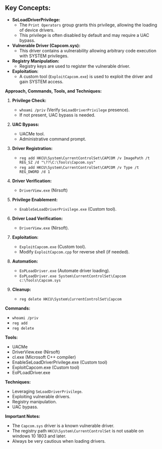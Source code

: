 
## **Key Concepts:**

- **SeLoadDriverPrivilege:**
    - The `Print Operators` group grants this privilege, allowing the loading of device drivers.
    - This privilege is often disabled by default and may require a UAC bypass.
- **Vulnerable Driver (Capcom.sys):**
    - This driver contains a vulnerability allowing arbitrary code execution with SYSTEM privileges.
- **Registry Manipulation:**
    - Registry keys are used to register the vulnerable driver.
- **Exploitation:**
    - A custom tool (`ExploitCapcom.exe`) is used to exploit the driver and gain SYSTEM access.

**Approach, Commands, Tools, and Techniques:**

1. **Privilege Check:**
    
    - `whoami /priv` (Verify `SeLoadDriverPrivilege` presence).
    - If not present, UAC bypass is needed.
2. **UAC Bypass:**
    
    - UACMe tool.
    - Administrative command prompt.
3. **Driver Registration:**
    
    - `reg add HKCU\System\CurrentControlSet\CAPCOM /v ImagePath /t REG_SZ /d "\??\C:\Tools\Capcom.sys"`
    - `reg add HKCU\System\CurrentControlSet\CAPCOM /v Type /t REG_DWORD /d 1`
4. **Driver Verification:**
    
    - `DriverView.exe` (Nirsoft)
5. **Privilege Enablement:**
    
    - `EnableSeLoadDriverPrivilege.exe` (Custom tool).
6. **Driver Load Verification:**
    
    - `DriverView.exe` (Nirsoft).
7. **Exploitation:**
    
    - `ExploitCapcom.exe` (Custom tool).
    - Modify `ExploitCapcom.cpp` for reverse shell (if needed).
8. **Automation:**
    
    - `EoPLoadDriver.exe` (Automate driver loading).
    - `EoPLoadDriver.exe System\CurrentControlSet\Capcom c:\Tools\Capcom.sys`
9. **Cleanup:**
    
    - `reg delete HKCU\System\CurrentControlSet\Capcom`

**Commands:**

- `whoami /priv`
- `reg add`
- `reg delete`

**Tools:**

- UACMe
- DriverView.exe (Nirsoft)
- cl.exe (Microsoft C++ compiler)
- EnableSeLoadDriverPrivilege.exe (Custom tool)
- ExploitCapcom.exe (Custom tool)
- EoPLoadDriver.exe

**Techniques:**

- Leveraging `SeLoadDriverPrivilege`.
- Exploiting vulnerable drivers.
- Registry manipulation.
- UAC bypass.

**Important Notes:**

- The `Capcom.sys` driver is a known vulnerable driver.
- The registry path `HKCU\System\CurrentControlSet` is not usable on windows 10 1803 and later.
- Always be very cautious when loading drivers.